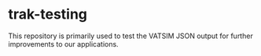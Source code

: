 # trak-testing
This repository is primarily used to test the VATSIM JSON output for further improvements to our applications.
